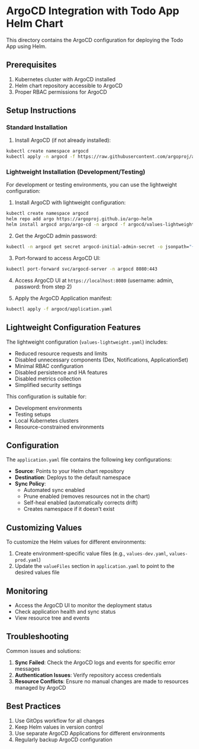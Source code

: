 # ArgoCD Integration with Todo App Helm Chart

This directory contains the ArgoCD configuration for deploying the Todo App using Helm.

## Prerequisites

1. Kubernetes cluster with ArgoCD installed
2. Helm chart repository accessible to ArgoCD
3. Proper RBAC permissions for ArgoCD

## Setup Instructions

### Standard Installation

1. Install ArgoCD (if not already installed):
```bash
kubectl create namespace argocd
kubectl apply -n argocd -f https://raw.githubusercontent.com/argoproj/argo-cd/stable/manifests/install.yaml
```

### Lightweight Installation (Development/Testing)

For development or testing environments, you can use the lightweight configuration:

1. Install ArgoCD with lightweight configuration:
```bash
kubectl create namespace argocd
helm repo add argo https://argoproj.github.io/argo-helm
helm install argocd argo/argo-cd -n argocd -f argocd/values-lightweight.yaml
```

2. Get the ArgoCD admin password:
```bash
kubectl -n argocd get secret argocd-initial-admin-secret -o jsonpath="{.data.password}" | base64 -d
```

3. Port-forward to access ArgoCD UI:
```bash
kubectl port-forward svc/argocd-server -n argocd 8080:443
```

4. Access ArgoCD UI at `https://localhost:8080` (username: admin, password: from step 2)

5. Apply the ArgoCD Application manifest:
```bash
kubectl apply -f argocd/application.yaml
```

## Lightweight Configuration Features

The lightweight configuration (`values-lightweight.yaml`) includes:

- Reduced resource requests and limits
- Disabled unnecessary components (Dex, Notifications, ApplicationSet)
- Minimal RBAC configuration
- Disabled persistence and HA features
- Disabled metrics collection
- Simplified security settings

This configuration is suitable for:
- Development environments
- Testing setups
- Local Kubernetes clusters
- Resource-constrained environments

## Configuration

The `application.yaml` file contains the following key configurations:

- **Source**: Points to your Helm chart repository
- **Destination**: Deploys to the default namespace
- **Sync Policy**: 
  - Automated sync enabled
  - Prune enabled (removes resources not in the chart)
  - Self-heal enabled (automatically corrects drift)
  - Creates namespace if it doesn't exist

## Customizing Values

To customize the Helm values for different environments:

1. Create environment-specific value files (e.g., `values-dev.yaml`, `values-prod.yaml`)
2. Update the `valueFiles` section in `application.yaml` to point to the desired values file

## Monitoring

- Access the ArgoCD UI to monitor the deployment status
- Check application health and sync status
- View resource tree and events

## Troubleshooting

Common issues and solutions:

1. **Sync Failed**: Check the ArgoCD logs and events for specific error messages
2. **Authentication Issues**: Verify repository access credentials
3. **Resource Conflicts**: Ensure no manual changes are made to resources managed by ArgoCD

## Best Practices

1. Use GitOps workflow for all changes
2. Keep Helm values in version control
3. Use separate ArgoCD Applications for different environments
4. Regularly backup ArgoCD configuration 